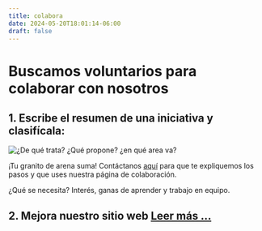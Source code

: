 ```yaml
---
title: colabora
date: 2024-05-20T18:01:14-06:00
draft: false
---
```


# Buscamos **voluntarios** para colaborar con nosotros

## 1. Escribe el resumen de una iniciativa y clasifícala:

![¿De qué trata? ¿Qué propone? ¿en qué area va?](/img/de-que-trata-que-propone-que-area.png)

¡Tu granito de arena suma! Contáctanos
[aquí](https://forms.gle/72zV3kbfoEkraXbo9) para que te expliquemos
los pasos y que uses nuestra página de colaboración.

¿Qué se necesita? Interés, ganas de aprender y trabajo en equipo.

## 2. Mejora nuestro sitio web [Leer más ...](/desarrollo)